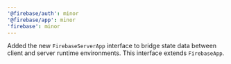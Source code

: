 ```yaml
---
'@firebase/auth': minor
'@firebase/app': minor
'firebase': minor
---
```


Added the new `FirebaseServerApp` interface to bridge state
data between client and server runtime environments. This interface extends `FirebaseApp`.
